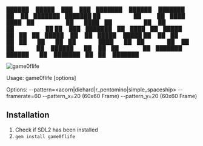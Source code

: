 

  ██████   █████  ███    ███ ███████  ██████  ███████ ██      ██ ███████ ███████
 ██       ██   ██ ████  ████ ██      ██  ████ ██      ██      ██ ██      ██
 ██   ███ ███████ ██ ████ ██ █████   ██ ██ ██ █████   ██      ██ █████   █████
 ██    ██ ██   ██ ██  ██  ██ ██      ████  ██ ██      ██      ██ ██      ██
  ██████  ██   ██ ██      ██ ███████  ██████  ██      ███████ ██ ██      ███████


![game0flife](https://media4.giphy.com/media/xWeibSaH00G4Y3Zw2U/giphy.gif)

 Usage:
   game0flife [options]

 Options:
   --pattern=<acorn|diehard|r_pentomino|simple_spaceship>
   --framerate=60
   --pattern_x=20    (60x60 Frame)
   --pattern_y=20    (60x60 Frame)


## Installation

1. Check if SDL2 has been installed
2. `gem install game0flife`
